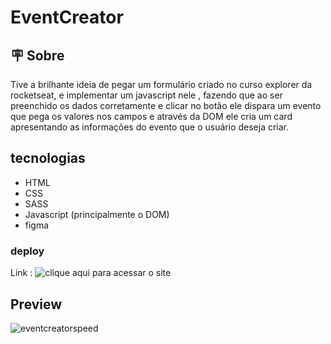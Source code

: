 # EventCreator

## 🪧 Sobre

Tive a brilhante ideia de pegar um formulário criado no curso explorer da rocketseat, e implementar um javascript nele , fazendo que
ao ser preenchido os dados corretamente e clicar no botão ele dispara um evento que pega os valores nos campos e através da DOM ele cria um card
apresentando as informações do evento que o usuário deseja criar.

## tecnologias
- HTML
- CSS
- SASS
- Javascript (principalmente o DOM)
- figma

### deploy
Link : ![clique aqui para acessar o site](https://guialvess.github.io/EventCreator/)

## Preview
![eventcreatorspeed](https://user-images.githubusercontent.com/70963422/192390721-79895f6d-5fe3-46d5-b13b-015c6a4f3fff.gif)
